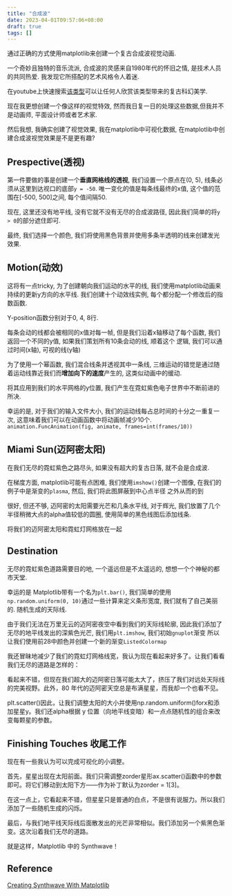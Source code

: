 ```yaml
---
title: "合成波"
date: 2023-04-01T09:57:06+08:00
draft: true
tags: []
---
```


通过正确的方式使用matplotlib来创建一个复古合成波视觉动画.

一个奇妙且独特的音乐流派, 合成波的灵感来自1980年代的怀旧之情, 是技术人员的共同热爱.
我发现它所搭配的艺术风格令人着迷.

在youtube上快速搜索[该类型](https://www.youtube.com/watch?v=wOMwO5T3yT4&ab_channel=Asthenic)可以让任何人欣赏该类型带来的复古科幻美学.

现在我更想创建一个像这样的视觉特效, 然而我日复一日的处理这些数据,但我并不是动画师, 平面设计师或者艺术家.

然后我想, 我确实创建了视觉效果, 我在matplotlib中可视化数据, 在matplotlib中创建合成波视觉效果是不是更有趣?

## Prespective(透视)

第一件要做的事是创建一个**垂直网格线的透视**, 我们设置一个原点在(0, 5), 线条必须从这里到达视口的底部`y = -50`.
唯一变化的值是每条线最终的x值, 这个值的范围在[-500, 500]之间, 每个值间隔50.
[](synthwave_coord.webp)

现在, 这里还没有地平线, 没有它就不没有无尽的合成波路径, 因此我们简单的将`y > 0`的部分遮住即可.

最终, 我们选择一个颜色, 我们将使用黑色背景并使用多条半透明的线来创建发光效果.
[]()

## Motion(动效)

这将有一点tricky, 为了创建朝向我们运动的水平的线, 我们使用matplotlib动画来持续的更新y方向的水平线.
我们创建十个动效线实例, 每个都分配一个修改后的指数函数.

[]() []() []()

Y-position函数分别对于0, 4, 8行.

每条会动的线都会被相同的x值对每一帧, 但是我们沿着x轴移动了每个函数, 我们返回一个不同的y值, 如果我们策划所有10条会动的线, 顺着这个
逻辑, 我们可以通过时间(x轴), 可视的线(y轴)

[]()

为了使用一个幂函数, 我们混合线条并透视其中一条线, 三维运动的错觉是通过随着运动线靠近我们而**增加向下的速度**产生的, 这类似动画中的缓动.

将其应用到我们的水平网格的y位置, 我们产生在霓虹紫色电子世界中不断前进的所决.

[]()

幸运的是, 对于我们的输入文件大小, 我们的运动线每占总时间的十分之一重复一次, 这意味着我们可以在动画函数中将动画帧减少10个.
`animation.FuncAnimation(fig, animate, frames=int(frames/10))`

## Miami Sun(迈阿密太阳)

在我们无尽的霓虹紫色之路尽头, 如果没有超大的复古日落, 就不会是合成波.

在梯度方面, matplotlib可能有点困难, 我们使用`imshow()`创建一个图像, 在我们的例子中是渐变的`plasma`, 然后, 我们将此图屏蔽到中心点半径
之外从而的到

[]()

很好, 但还不够, 迈阿密的太阳需要光芒和几条水平线, 对于辉光, 我们放置了几个半径稍微大点的alpha值较低的圆圈, 使用简单的黑色线图后添加线条.

[]()

将我们的迈阿密太阳和霓虹灯网格放在一起

[]()

## Destination

无尽的霓虹紫色道路需要目的地, 一个遥远但是不太遥远的, 想想一个个神秘的都市天堂.

幸运的是 Matplotlib带有一个名为`plt.bar()`, 我们简单的使用`np.random.uniform(0, 10)`通过一些计算来定义条形宽度, 我们就有了自己美丽的.
随机生成的天际线.

[]()

由于我们无法在万里无云的迈阿密夜空中看到我们的天际线轮廓, 因此我们添加了无尽的地平线发出的深紫色光芒, 我们用`plt.imshow`, 我们初始`gnuplot`渐变
所以让我们使用前28中颜色并创建一个新的渐变`ListedColormap`

[]()

我还冒昧地减少了我们的霓虹灯网格线宽，我认为现在看起来好多了。让我们看看我们无尽的道路是怎样的：

看起来不错，但现在我们超大的迈阿密日落可能太大了，挤压了我们对远处天际线的完美视野。此外，80 年代的迈阿密天空总是布满星星，而我却一个也看不见。

plt.scatter()因此，让我们调整太阳的大小并使用np.random.uniform()forx和添加星星y。我们还alpha根据 y 位置（向地平线变暗）和一点点随机性的组合来改变每颗星的参数。

## Finishing Touches 收尾工作

现在有一些我认为可以完成可视化的小调整。

首先，星星出现在太阳前面。我们只需调整zorder星形ax.scatter()函数中的参数即可。将它们移动到太阳下方——作为补丁默认为zorder = 1[3]。

在这一点上，它看起来不错，但星星只是普通的白点，不是很有说服力。所以我们添加了一些随机生成的闪烁。

最后，与我们地平线天际线后面散发出的光芒非常相似。我们添加另一个紫黑色渐变。这次沿着我们无尽的道路。

就是这样，Matplotlib 中的 Synthwave！

## Reference

[Creating Synthwave With Matplotlib](https://towardsdatascience.com/creating-synthwave-with-matplotlib-ea7c9be59760)